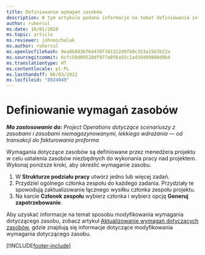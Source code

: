 ```yaml
---
title: Definiowanie wymagań zasobów
description: W tym artykule podano informacje na temat definiowania informacji o wymaganiach dotyczących zasobów.
author: ruhercul
ms.date: 10/01/2020
ms.topic: article
ms.reviewer: johnmichalak
ms.author: ruhercul
ms.openlocfilehash: 0ea0b883b764478f381312d9fb9c323a1563b22a
ms.sourcegitcommit: 6cfc50d89528df977a8f6a55c1ad39d99800d9b4
ms.translationtype: HT
ms.contentlocale: pl-PL
ms.lasthandoff: 06/03/2022
ms.locfileid: "8924949"
---
```

# <a name="define-resource-requirements"></a>Definiowanie wymagań zasobów

_**Ma zastosowanie do:** Project Operations dotyczące scenariuszy z zasobami i zasobami niemagazynowanymi, lekkiego wdrażania — od transakcji do fakturowania proforma_

Wymagania dotyczące zasobów są definiowane przez menedżera projektu w celu ustalenia zasobów niezbędnych do wykonania pracy nad projektem. Wykonaj poniższe kroki, aby określić wymaganie zasobu.

1.  W **Strukturze podziału pracy** utwórz jedno lub więcej zadań.
2.  Przydziel ogólnego członka zespołu do każdego zadania. Przydziały te spowodują zaktualizowanie łącznego wysiłku członka zespołu projektu.
3.  Na karcie **Członek zespołu** wybierz członka i wybierz opcję **Generuj zapotrzebowanie**.

Aby uzyskać informacje na temat sposobu modyfikowania wymagania dotyczącego zasobu, zobacz artykuł [Aktualizowanie wymagań dotyczących zasobów](define-resource-requirements.md), gdzie znajdują się informacje dotyczące modyfikowania wymagania dotyczącego zasobu.

[!INCLUDE[footer-include](../includes/footer-banner.md)]